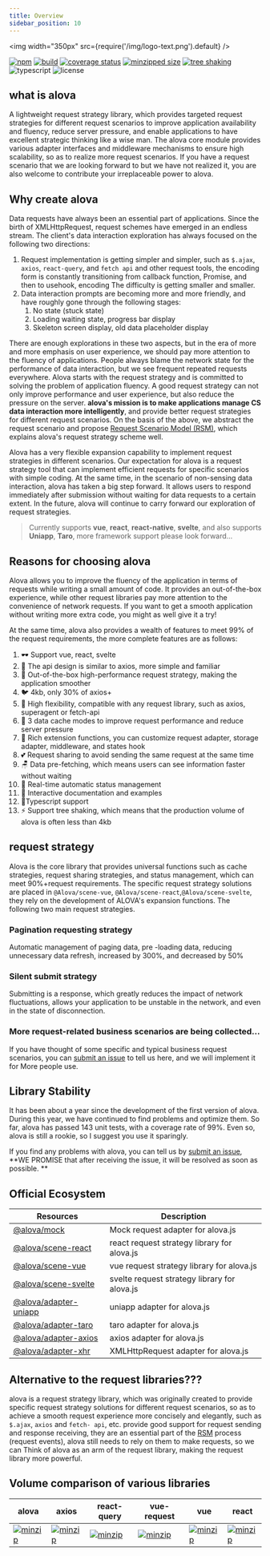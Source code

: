 ```yaml
---
title: Overview
sidebar_position: 10
---
```


<img width="350px" src={require('/img/logo-text.png').default} />

[![npm](https://img.shields.io/npm/v/alova)](https://www.npmjs.com/package/alova)
[![build](https://github.com/alovajs/alova/actions/workflows/release.yml/badge.svg?branch=main)](https://github.com/alovajs/alova/actions/workflows/release.yml)
[![coverage status](https://coveralls.io/repos/github/alovajs/alova/badge.svg?branch=main)](https://coveralls.io/github/alovajs/alova?branch=main)
[![minzipped size](https://badgen.net/bundlephobia/minzip/alova)](https://bundlephobia.com/package/alova)
[![tree shaking](https://badgen.net/bundlephobia/tree-shaking/alova)](https://bundlephobia.com/package/alova)
![typescript](https://badgen.net/badge/icon/typescript?icon=typescript&label)
![license](https://img.shields.io/badge/license-MIT-blue.svg)

## what is alova

A lightweight request strategy library, which provides targeted request strategies for different request scenarios to improve application availability and fluency, reduce server pressure, and enable applications to have excellent strategic thinking like a wise man. The alova core module provides various adapter interfaces and middleware mechanisms to ensure high scalability, so as to realize more request scenarios. If you have a request scenario that we are looking forward to but we have not realized it, you are also welcome to contribute your irreplaceable power to alova.

## Why create alova

Data requests have always been an essential part of applications. Since the birth of XMLHttpRequest, request schemes have emerged in an endless stream. The client's data interaction exploration has always focused on the following two directions:

1. Request implementation is getting simpler and simpler, such as `$.ajax`, `axios`, `react-query`, and `fetch api` and other request tools, the encoding form is constantly transitioning from callback function, Promise, and then to usehook, encoding The difficulty is getting smaller and smaller.
2. Data interaction prompts are becoming more and more friendly, and have roughly gone through the following stages:
   1. No state (stuck state)
   2. Loading waiting state, progress bar display
   3. Skeleton screen display, old data placeholder display

There are enough explorations in these two aspects, but in the era of more and more emphasis on user experience, we should pay more attention to the fluency of applications. People always blame the network state for the performance of data interaction, but we see frequent repeated requests everywhere.
Alova starts with the request strategy and is committed to solving the problem of application fluency. A good request strategy can not only improve performance and user experience, but also reduce the pressure on the server. **alova's mission is to make applications manage CS data interaction more intelligently**, and provide better request strategies for different request scenarios.
On the basis of the above, we abstract the request scenario and propose [Request Scenario Model (RSM)](/get-started/RSM), which explains alova's request strategy scheme well.

Alova has a very flexible expansion capability to implement request strategies in different scenarios. Our expectation for alova is a request strategy tool that can implement efficient requests for specific scenarios with simple coding. At the same time, in the scenario of non-sensing data interaction, alova has taken a big step forward. It allows users to respond immediately after submission without waiting for data requests to a certain extent. In the future, alova will continue to carry forward our exploration of request strategies.

> Currently supports **vue**, **react**, **react-native**, **svelte**, and also supports **Uniapp**, **Taro**, more framework support please look forward...

## Reasons for choosing alova

Alova allows you to improve the fluency of the application in terms of requests while writing a small amount of code. It provides an out-of-the-box experience, while other request libraries pay more attention to the convenience of network requests. If you want to get a smooth application without writing more extra code, you might as well give it a try!

At the same time, alova also provides a wealth of features to meet 99% of the request requirements, the more complete features are as follows:

1. 🕶 Support vue, react, svelte
2. 📑 The api design is similar to axios, more simple and familiar
3. 🍵 Out-of-the-box high-performance request strategy, making the application smoother
4. 🐦 4kb, only 30% of axios+
5. 🔩 High flexibility, compatible with any request library, such as axios, superagent or fetch-api
6. 🔋 3 data cache modes to improve request performance and reduce server pressure
7. 🔌 Rich extension functions, you can customize request adapter, storage adapter, middleware, and states hook
8. 💕 Request sharing to avoid sending the same request at the same time
9. 🪑 Data pre-fetching, which means users can see information faster without waiting
10. 🦾 Real-time automatic status management
11. 🎪 Interactive documentation and examples
12. 🎈Typescript support
13. ⚡ Support tree shaking, which means that the production volume of alova is often less than 4kb

## request strategy

Alova is the core library that provides universal functions such as cache strategies, request sharing strategies, and status management, which can meet 90%+request requirements. The specific request strategy solutions are placed in `@Alova/scene-vue`, `@Alova/scene-react`,`@Alova/scene-svelte`, they rely on the development of ALOVA's expansion functions. The following two main request strategies.

### Pagination requesting strategy

Automatic management of paging data, pre -loading data, reducing unnecessary data refresh, increased by 300%, and decreased by 50%

### Silent submit strategy

Submitting is a response, which greatly reduces the impact of network fluctuations, allows your application to be unstable in the network, and even in the state of disconnection.

### More request-related business scenarios are being collected...

If you have thought of some specific and typical business request scenarios, you can [submit an issue](https://github.com/alovajs/scene/issues/new/choose) to tell us here, and we will implement it for More people use.

## Library Stability

It has been about a year since the development of the first version of alova. During this year, we have continued to find problems and optimize them. So far, alova has passed 143 unit tests, with a coverage rate of 99%. Even so, alova is still a rookie, so I suggest you use it sparingly.

If you find any problems with alova, you can tell us by [submit an issue](https://github.com/alovajs/alova/issues/new/choose), **WE PROMISE that after receiving the issue, it will be resolved as soon as possible. **

## Official Ecosystem

| Resources                                                          | Description                                  |
| ------------------------------------------------------------------ | -------------------------------------------- |
| [@alova/mock](https://github.com/alovajs/mock)                     | Mock request adapter for alova.js            |
| [@alova/scene-react](https://github.com/alovajs/scene)             | react request strategy library for alova.js  |
| [@alova/scene-vue](https://github.com/alovajs/scene)               | vue request strategy library for alova.js    |
| [@alova/scene-svelte](https://github.com/alovajs/scene)            | svelte request strategy library for alova.js |
| [@alova/adapter-uniapp](https://github.com/alovajs/adapter-uniapp) | uniapp adapter for alova.js                  |
| [@alova/adapter-taro](https://github.com/alovajs/adapter-taro)     | taro adapter for alova.js                    |
| [@alova/adapter-axios](https://github.com/alovajs/adapter-axios)   | axios adapter for alova.js                   |
| [@alova/adapter-xhr](https://github.com/alovajs/adapter-xhr)       | XMLHttpRequest adapter for alova.js          |

## Alternative to the request libraries???

alova is a request strategy library, which was originally created to provide specific request strategy solutions for different request scenarios, so as to achieve a smooth request experience more concisely and elegantly, such as `$.ajax`, `axios` and `fetch- api`, etc. provide good support for request sending and response receiving, they are an essential part of the [RSM](/get-started/RSM) process (request events), alova still needs to rely on them to make requests, so we can Think of alova as an arm of the request library, making the request library more powerful.

## Volume comparison of various libraries

| alova                                                                                             | axios                                                                                             | react-query                                                                                                   | vue-request                                                                                                   | vue                                                                                           | react                                                                                                     |
| ------------------------------------------------------------------------------------------------- | ------------------------------------------------------------------------------------------------- | ------------------------------------------------------------------------------------------------------------- | ------------------------------------------------------------------------------------------------------------- | --------------------------------------------------------------------------------------------- | --------------------------------------------------------------------------------------------------------- |
| [![minzip](https://badgen.net/bundlephobia/minzip/alova)](https://bundlephobia.com/package/alova) | [![minzip](https://badgen.net/bundlephobia/minzip/axios)](https://bundlephobia.com/package/axios) | [![minzip](https://badgen.net/bundlephobia/minzip/react-query)](https://bundlephobia.com/package/react-query) | [![minzip](https://badgen.net/bundlephobia/minzip/vue-request)](https://bundlephobia.com/package/vue-request) | [![minzip](https://badgen.net/bundlephobia/minzip/vue)](https://bundlephobia.com/package/vue) | [![minzip](https://badgen.net/bundlephobia/minzip/react-dom)](https://bundlephobia.com/package/react-dom) |
